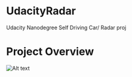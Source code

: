 # UdacityRadar
Udacity Nanodegree Self Driving Car/ Radar proj


# Project Overview
![Alt text](/UdacityRadar/img/ProjectOverview.png)
